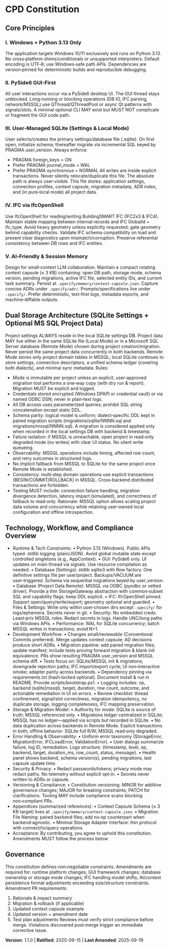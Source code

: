<!--
Sync Impact Report
- Version: N/A → 1.1.0
- Modified principles: Core Principles populated (I–V)
- Added sections:
  • Section 2: Dual Storage Architecture (SQLite Settings + Optional MS SQL Project Data)
  • Section 3: Technology & Constraints; Development Workflow; Storage & Migration Model; Error Handling & Observability; Security & Privacy; Versioning & Compliance; Appendices; Acceptance (summarized)
- Templates requiring updates:
  • .specify/templates/plan-template.md: ✅ footer updated to v1.1.0 and correct path
  • .specify/templates/spec-template.md: ✅ no change needed
  • .specify/templates/tasks-template.md: ✅ no change needed
- Follow-up TODOs: none
-->

# CPD Constitution

## Core Principles

### I. Windows + Python 3.13 Only
The application targets Windows 10/11 exclusively and runs on Python 3.13. No cross‑platform
shims/conditionals or unsupported interpreters. Default encoding is UTF‑8; use Windows‑safe path APIs.
Dependencies are version‑pinned for deterministic builds and reproducible debugging.

### II. PySide6 GUI‑First
All user interactions occur via a PySide6 desktop UI. The GUI thread stays unblocked. Long‑running or
blocking operations (DB IO, IFC parsing, network/MSSQL) use QThread/QThreadPool or async Qt
patterns with signals/slots. A minimal optional CLI MAY exist but MUST NOT complicate or fragment the
GUI code path.

### III. User‑Managed SQLite (Settings & Local Mode)
User selects/creates the primary settings/database file (.sqlite). On first open, initialize schema;
thereafter migrate via incremental SQL keyed by PRAGMA user_version. Always enforce:
- PRAGMA foreign_keys = ON
- Prefer PRAGMA journal_mode = WAL
- Prefer PRAGMA synchronous = NORMAL
All writes are inside explicit transactions. Never silently relocate/duplicate this file. The absolute
path is always user‑visible. This file stores: application settings, connection profiles, context
capsule, migration metadata, ADR index, and (in pure‑local mode) all project data.

### IV. IFC via IfcOpenShell
Use IfcOpenShell for reading/writing BuildingSMART IFC (IFC2x3 & IFC4). Maintain stable mapping
between internal records and IFC GlobalId + ifc_type. Avoid heavy geometry unless explicitly
requested; gate geometry behind capability checks. Validate IFC schema compatibility on load and
present clear diagnostics upon mismatch/corruption. Preserve referential consistency between DB rows
and IFC entities.

### V. AI‑Friendly & Session Memory
Design for small‑context LLM collaboration. Maintain a compact rotating context capsule (≤ 3 KB)
containing: open DB path, storage mode, schema version, pending migrations, active IFC file, selected
entity IDs, and current task summary. Persist at `.specify/memory/context-capsule.json`. Capture
concise ADRs under `.specify/adr/`. Prompts/specifications live under `.specify/`. Prefer deterministic,
text‑first logs, metadata exports, and machine‑diffable outputs.

## Dual Storage Architecture (SQLite Settings + Optional MS SQL Project Data)
Project settings ALWAYS reside in the local SQLite settings DB. Project data MAY live either in the
same SQLite file (Local Mode) or in a Microsoft SQL Server database (Remote Mode) chosen during
project creation/migration. Never persist the same project data concurrently in both backends. Remote
Mode stores only project domain tables in MSSQL; local SQLite continues to store settings, connection
descriptors, a unified schema ledger (covering both dialects), and minimal sync metadata.
Rules:
- Mode is immutable per project unless an explicit, user‑approved migration tool performs a one‑way
  copy (with dry run & report). Migration MUST be explicit and logged.
- Credentials stored encrypted (Windows DPAPI or credential vault) or via named ODBC DSN; never in
  plain‑text logs.
- All DB access uses parameterized queries; prohibit SQL string concatenation except static DDL.
- Schema parity: logical model is uniform; dialect‑specific DDL kept in paired migration scripts
  (migrations/sqlite/NNNN.sql and migrations/mssql/NNNN.sql). A migration is considered applied only
  when recorded in the local settings DB with backend & timestamp.
- Failure isolation: if MSSQL is unreachable, open project in read‑only degraded mode (no writes) with
  clear UI status. No silent write queueing.
- Observability: MSSQL operations include timing, affected row count, and retry outcomes in structured
  logs.
- No implicit fallback from MSSQL to SQLite for the same project once Remote Mode is established.
- Consistency: multi‑step domain operations use explicit transactions (BEGIN/COMMIT/ROLLBACK) in
  MSSQL. Cross‑backend distributed transactions are forbidden.
- Testing MUST include: connection failure handling, migration divergence detection, latency impact
  (simulated), and correctness of fallback to read‑only.
Rationale: MSSQL option allows scaling project data volume and concurrency while retaining
user‑owned local configuration and offline introspection.

## Technology, Workflow, and Compliance Overview
- Runtime & Tech Constraints:
  • Python 3.13 (Windows). Public APIs typed. stdlib logging (plain/JSON). Avoid global mutable state
    except controlled singletons (e.g., AppContext).
  • GUI: PySide6 only. UI updates on main thread via signals. Use resource compilation as needed.
  • Database (Settings): stdlib sqlite3 with Row factory. One definitive settings file per user/project.
    Backups/VACUUM are user‑triggered. Schema via sequential migrations keyed by user_version.
  • Database (Project Data Remote): MSSQL via ODBC (pyodbc or vetted driver). Provide a thin
    StorageGateway abstraction with common‑subset SQL and capability flags; keep DDL explicit.
  • IFC: IfcOpenShell pinned. Support open/query/write/export; geometry optional and guarded.
  • Files & Settings: Write only within user‑chosen dirs except `.specify/` for logs/ephemera. Secrets
    never in git.
  • Security: No embedded creds. Least‑priv MSSQL roles. Redact secrets in logs. Handle UNC/long
    paths via Windows APIs.
  • Performance: WAL for SQLite concurrency; batch MSSQL writes in transactions; avoid N+1.
- Development Workflow:
  • Changes small/reviewable (Conventional Commits preferred). Merge updates context capsule; AD
    decisions produce short ADRs.
  • Migration pipeline: add paired migration files; update manifest; include tests proving forward
    migration & blank init equivalence. PRs show resulting PRAGMA user_version and MSSQL schema diff.
  • Tests focus on: SQLite/MSSQL init & migrations; downgrade rejection paths; IFC import/export
    cycle; UI non‑interactive smoke; adapter parity across backends.
  • Dependency pinning via requirements.txt (hash‑locked optional). Document install & run in README.
    Provide scripts/bootstrap.ps1.
  • Logging includes: op, backend (sqlite|mssql), target, duration, row count, outcome, and actionable
    remediation in UI on errors.
  • Review checklist: thread confinement, signal/slot correctness, migration idempotency, no duplicate
    storage, logging completeness, IFC mapping preservation.
- Storage & Migration Model:
  • Authority for mode: SQLite is source of truth; MSSQL referenced only.
  • Migrations ledger centralized in SQLite; MSSQL has no ledger—applied via scripts but recorded in
    SQLite.
  • No data duplication across backends in Remote Mode. Explicit transactions in both; offline behavior:
    SQLite full R/W; MSSQL read‑only degraded.
- Error Handling & Observability:
  • Uniform error taxonomy (StorageError, MigrationError, IFCLoadError, ValidationError).
  • User dialogs summarize failure, log ID, remediation. Logs structure: {timestamp, level, op,
    backend, target, duration_ms, row_count, status, message}.
  • Health panel shows backend, schema version(s), pending migrations, last capsule update time.
- Security & Privacy:
  • Redact passwords/tokens; privacy mode may redact paths. No telemetry without explicit opt‑in.
  • Secrets never written to ADRs or capsule.
- Versioning & Compliance:
  • Constitution versioning: MINOR for additive governance changes; MAJOR for breaking constraints;
    PATCH for clarifications. Tooling MAY include compliance scans blocking non‑compliant PRs.
- Appendices (summarized references):
  • Context Capsule Schema (≤ 3 KB target) lives at `.specify/memory/context-capsule.json`.
  • Migration File Naming: paired backend files; add no‑op counterpart when backend‑agnostic.
  • Minimal Storage Adapter Interface: thin protocol with connect/tx/query operations.
- Acceptance: By contributing, you agree to uphold this constitution. Amendments MUST follow the
  process below.

## Governance
This constitution defines non‑negotiable constraints. Amendments are required for: runtime platform
changes; GUI framework changes; database ownership or storage mode changes; IFC handling model
shifts; AI/context persistence format adjustments exceeding size/structure constraints.
Amendment PR requirements:
1. Rationale & impact summary
2. Migration & rollback (if applicable)
3. Updated context capsule example
4. Updated version + amendment date
5. Test plan adjustments
Reviews must verify strict compliance before merge. Violations discovered post‑merge trigger an
immediate corrective issue.

**Version**: 1.1.0 | **Ratified**: 2025-09-15 | **Last Amended**: 2025-09-19

